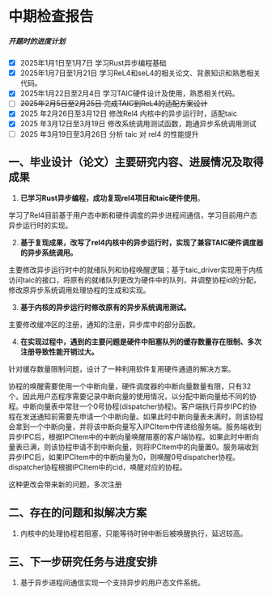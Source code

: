 # 中期检查报告 

##### **开题时的进度计划**

- [x] 2025年1月1日至1月7日 	学习Rust异步编程基础
- [x] 2025年1月7日至1月21日 	学习ReL4和seL4的相关论文、背景知识和熟悉相关代码。
- [x] 2025年1月22日至2月4日 	学习TAIC硬件设计及使用，熟悉相关代码。
- [ ] ~~2025年2月5日至2月25日 	完成TAIC到ReL4的适配方案设计~~
- [x] 2025 年2月26日至3月12日	修改Rel4 内核中的异步运行时，适配taic 
- [x] 2025 年3月12日至3月19日	修改系统调用测试函数，跑通异步系统调用测试
- [ ] 2025 年3月19日至3月26日	分析 taic 对 rel4 的性能提升

## 一、毕业设计（论文）主要研究内容、进展情况及取得成果

1. **已学习Rust异步编程，成功复现rel4项目和taic硬件使用**。

学习了Rel4目前基于用户态中断和硬件调度的异步进程间通信，学习目前用户态异步运行时的实现。

2. **基于复现成果，改写了rel4内核中的异步运行时，实现了兼容TAIC硬件调度器的异步系统调用。**

主要修改异步运行时中的就绪队列和协程唤醒逻辑；基于taic_driver实现用于内核访问taic的接口，将原有的就绪队列更改为硬件中的队列，并调整协程id的分配，修改原异步系统调用处理协程的生成和实现。

3. **基于内核的异步运行时修改原有的异步系统调用测试。**

主要修改缓冲区的注册，通知的注册，异步库中的部分函数。

4. **在实现过程中，遇到的主要问题是硬件中阻塞队列的缓存数量存在限制、多次注册导致性能开销过大。**

针对缓存数量限制问题，设计了一种利用软件复用硬件通道的解决方案。

协程的唤醒需要使用一个中断向量，硬件调度器的中断向量数量有限，只有32个。因此用户态程序需要记录中断向量的使用情况，以分配中断向量给不同的协程。中断向量表中常驻一个0号协程(dispatcher协程)。客户端执行异步IPC的协程在发送通知前需要先申请一个中断向量。如果此时中断向量表未满时，则该协程会拿到一个中断向量，并将该中断向量写入IPCItem中传递给服务端。服务端收到异步IPC后，根据IPCItem中的中断向量唤醒阻塞的客户端协程。如果此时中断向量表已满，则该协程申请不到中断向量，则将IPCItem中的向量置0。服务端收到异步IPC后，如果IPCItem中的中断向量为0，则唤醒0号dispatcher协程。dispatcher协程根据IPCItem中的cid，唤醒对应的协程。

这种更改会带来新的问题，多次注册

## 二、存在的问题和拟解决方案

1. 内核中的处理协程若阻塞，只能等待时钟中断后被唤醒执行，延迟较高。

## 三、下一步研究任务与进度安排

1. 基于异步进程间通信实现一个支持异步的用户态文件系统。



